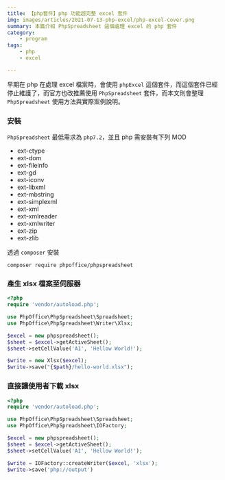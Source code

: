 ```yaml
---
title: 【php套件】php 功能超完整 excel 套件
img: images/articles/2021-07-13-php-excel/php-excel-cover.png
summary: 本篇介紹 PhpSpreadsheet 這個處理 excel 的 php 套件
category:
    - program
tags:
    - php
    - excel

---
```


早期在 php 在處理 excel 檔案時，會使用 `phpExcel` 這個套件，而這個套件已經停止維護了，而官方也改推薦使用 `PhpSpreadsheet` 套件，而本文則會整理 `PhpSpreadsheet` 使用方法與實際案例說明。


### 安裝

`PhpSpreadsheet` 最低需求為 `php7.2`，並且 php 需安裝有下列 MOD

- ext-ctype
- ext-dom
- ext-fileinfo
- ext-gd
- ext-iconv
- ext-libxml
- ext-mbstring
- ext-simplexml
- ext-xml
- ext-xmlreader
- ext-xmlwriter
- ext-zip
- ext-zlib 

透過 `composer` 安裝

`composer require phpoffice/phpspreadsheet`

### 產生 xlsx 檔案至伺服器

```php
<?php
require 'vendor/autoload.php';

use PhpOffice\PhpSpreadsheet\Spreadsheet;
use PhpOffice\PhpSpreadsheet\Writer\Xlsx;

$excel = new phpspreadsheet();
$sheet = $excel->getActiveSheet();
$sheet->setCellValue('A1', 'Hellow World!');

$write = new Xlsx($excel);
$write->save("{$path}/hello-world.xlsx");
```


### 直接讓使用者下載 xlsx

```php
<?php
require 'vendor/autoload.php';

use PhpOffice\PhpSpreadsheet\Spreadsheet;
use PhpOffice\PhpSpreadsheet\IOFactory;

$excel = new phpspreadsheet();
$sheet = $excel->getActiveSheet();
$sheet->setCellValue('A1', 'Hellow World!');

$write = IOFactory::createWriter($excel, 'xlsx');
$write->save('php://output')
```